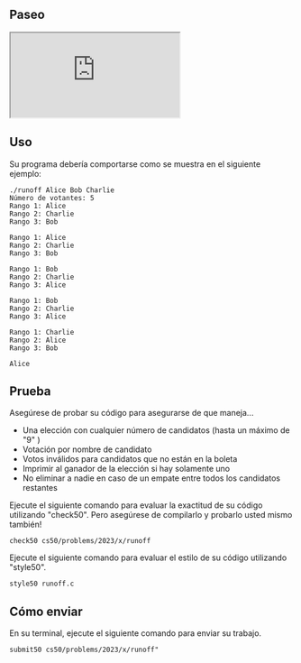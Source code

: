 Paseo
------


<div class="ratio ratio-16x9" data-video=""><iframe allow="accelerometer; autoplay; encrypted-media; gyroscope; picture-in-picture" allowfullscreen="" class="border" data-video="" src="https://www.youtube.com/embed/-Vc5aGywKxo?modestbranding=0&amp;rel=0&amp;showinfo=0"></iframe></div>


Uso
---

Su programa debería comportarse como se muestra en el siguiente ejemplo:

    ./runoff Alice Bob Charlie
    Número de votantes: 5
    Rango 1: Alice
    Rango 2: Charlie
    Rango 3: Bob
    
    Rango 1: Alice
    Rango 2: Charlie
    Rango 3: Bob
    
    Rango 1: Bob
    Rango 2: Charlie
    Rango 3: Alice
    
    Rango 1: Bob
    Rango 2: Charlie
    Rango 3: Alice
    
    Rango 1: Charlie
    Rango 2: Alice
    Rango 3: Bob
    
    Alice
    

Prueba
------

Asegúrese de probar su código para asegurarse de que maneja...

*  Una elección con cualquier número de candidatos (hasta un máximo de "9" )
*   Votación por nombre de candidato
*   Votos inválidos para candidatos que no están en la boleta
*   Imprimir al ganador de la elección si hay solamente uno
*   No eliminar a nadie en caso de un empate entre todos los candidatos restantes

Ejecute el siguiente comando para evaluar la exactitud de su código utilizando "check50". Pero asegúrese de compilarlo y probarlo usted mismo también!

    check50 cs50/problems/2023/x/runoff
    

Ejecute el siguiente comando para evaluar el estilo de su código utilizando "style50".

    style50 runoff.c
    

Cómo enviar
-----------

En su terminal, ejecute el siguiente comando para enviar su trabajo.

    submit50 cs50/problems/2023/x/runoff"